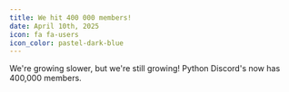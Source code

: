 ```yaml
---
title: We hit 400 000 members!
date: April 10th, 2025
icon: fa fa-users
icon_color: pastel-dark-blue
---
```


We're growing slower, but we're still growing! Python Discord's now has 400,000 members.
